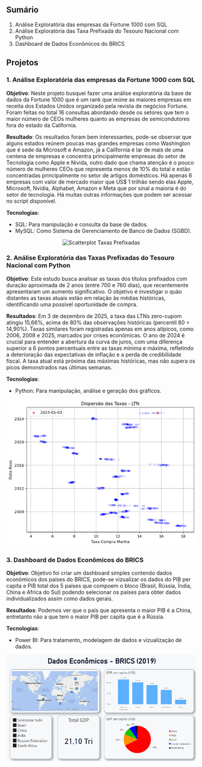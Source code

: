 ## Sumário
1. Análise Exploratória das empresas da Fortune 1000 com SQL
2. Análise Exploratória das Taxa Prefixada do Tesouro Nacional com Python
3. Dashboard de Dados Econômicos do BRICS

## Projetos

### 1. Análise Exploratória das empresas da Fortune 1000 com SQL

**Objetivo**: Neste projeto busquei fazer uma análise exploratória da base de dados da Fortune 1000 que é um rank que reúne as maiores empresas em receita dos Estados Unidos organizado pela revista de negócios Fortune. Foram feitas no total 16 consultas abordando desde os setores que tem o maior número de CEOs mulheres quanto as empresas de semicondutores fora do estado da California. 

**Resultado**: Os resultados foram bem interessantes, pode-se observar que alguns estados reúnem poucas mas grandes empresas como Washington que é sede da Microsoft e Amazon, já a California é lar de mais de uma centena de empresas e concentra principalmente empresas do setor de Tecnologia como Apple e Nivida, outro dado que chama atenção é o pouco número de mulheres CEOs que representa menos de 10% do total e estão concentradas principalmente no setor de artigos domésticos. Há apenas 6 empresas com valor de mercado maior que US$ 1 trilhão sendo elas Apple, Microsoft, Nvidia, Alphabet, Amazon e Meta que por sinal a maioria é do setor de tecnologia. Há muitas outras informações que podem ser acessar no script disponível. 

**Tecnologias**: 
- SQL: Para manipulação e consulta da base de dados.
- MySQL: Como Sistema de Gerenciamento de Banco de Dados (SGBD).

<p align="center">
  <img src="https://github.com/user-attachments/assets/8f43fe27-53b2-46b5-aceb-02a688e0293b" alt="Scatterplot Taxas Prefixadas" width="250">
</p>

### 2. Análise Exploratória das Taxas Prefixadas do Tesouro Nacional com Python

**Objetivo**: Este estudo busca analisar as taxas dos títulos prefixados com duração aproximada de 2 anos (entre 700 e 760 dias), que recentemente apresentaram um aumento significativo. O objetivo é investigar o quão distantes as taxas atuais estão em relação às médias históricas, identificando uma possível oportunidade de compra.

**Resultados**: Em 3 de dezembro de 2025, a taxa das LTNs zero-cupom atingiu 15,66%, acima de 80% das observações históricas (percentil 80 = 14,90%). Taxas similares foram registradas apenas em anos atípicos, como 2006, 2008 e 2025, marcados por crises econômicas. O ano de 2024 é crucial para entender a abertura da curva de juros, com uma diferença superior a 6 pontos percentuais entre as taxas mínima e máxima, refletindo a deterioração das expectativas de inflação e a perda de credibilidade fiscal. A taxa atual está próxima das máximas históricas, mas não supera os picos demonstrados nas últimas semanas. 

**Tecnologias**:
- Python: Para manipulação, análise e geração dos gráficos.

<p align="center">
  <img src="https://github.com/emanuelprd/Projetos-Data-Analytics/blob/main/Taxas%20Prefixadas%20(LTN)/Scatterplot%20Taxas%20Prefixadas.png?raw=true" alt="Scatterplot Taxas Prefixadas" width="650">
</p>

### 3. Dashboard de Dados Econômicos do BRICS

**Objetivo**: Objetivo foi criar um dashboard simples contendo dados econômicos dos países do BRICS, pode-se vizualizar os dados do PIB per capita e PIB total dos 5 países que compoem o bloco (Brasil, Rússia, Índia, China e Africa do Sul) podendo selecionar os países para obter dados individualizados assim como dados gerais. 

**Resultados**: Podemos ver que o país que apresenta o maior PIB é a China, entretanto não a que tem o maior PIB per capita que é a Rússia.

**Tecnologias**: 
- Power BI: Para tratamento, modelagem de dados e vizualização de dados.

<p align="center">
  <img src="https://github.com/emanuelprd/Projetos-Data-Analytics/blob/main/Dashboard%20BRICS/Dashboard%20BRICS.png?raw=true" alt="BRICS Dashboard" width="800">
</p>



